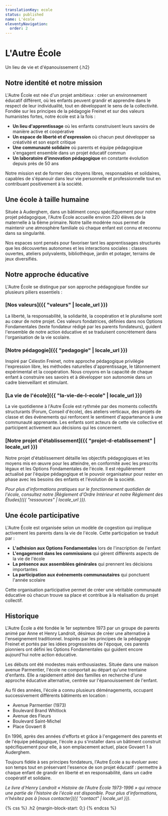 ```yaml
---
translationKey: ecole
status: published
name: L'école
eleventyNavigation:
  order: 2
---
```


# L'Autre École

Un lieu de vie et d'épanouissement {.h2}

## Notre identité et notre mission

L'Autre École est née d'un projet ambitieux : créer un environnement éducatif différent, où les enfants peuvent grandir et apprendre dans le respect de leur individualité, tout en développant le sens de la collectivité. Fondée sur les principes de la pédagogie Freinet et sur des valeurs humanistes fortes, notre école est à la fois :

- **Un lieu d'apprentissage** où les enfants construisent leurs savoirs de manière active et coopérative
- **Un espace de liberté et d'expression** où chacun peut développer sa créativité et son esprit critique
- **Une communauté solidaire** où parents et équipe pédagogique s'engagent ensemble dans un projet éducatif commun
- **Un laboratoire d'innovation pédagogique** en constante évolution depuis près de 50 ans

Notre mission est de former des citoyens libres, responsables et solidaires, capables de s'épanouir dans leur vie personnelle et professionnelle tout en contribuant positivement à la société.

## Une école à taille humaine

Située à Auderghem, dans un bâtiment conçu spécifiquement pour notre projet pédagogique, l'Autre École accueille environ 220 élèves de la maternelle à la 6ème primaire. Notre taille modérée nous permet de maintenir une atmosphère familiale où chaque enfant est connu et reconnu dans sa singularité.

Nos espaces sont pensés pour favoriser tant les apprentissages structurés que les découvertes autonomes et les interactions sociales : classes ouvertes, ateliers polyvalents, bibliothèque, jardin et potager, terrains de jeux diversifiés.

## Notre approche éducative

L'Autre École se distingue par son approche pédagogique fondée sur plusieurs piliers essentiels :

### [Nos valeurs]({{ "valeurs" | locale_url }})

La liberté, la responsabilité, la solidarité, la coopération et le pluralisme sont au cœur de notre projet. Ces valeurs fondatrices, définies dans nos Options Fondamentales (texte fondateur rédigé par les parents fondateurs), guident l'ensemble de notre action éducative et se traduisent concrètement dans l'organisation de la vie scolaire.

### [Notre pédagogie]({{ "pedagogie" | locale_url }})

Inspiré par Célestin Freinet, notre approche pédagogique privilégie l'expression libre, les méthodes naturelles d'apprentissage, le tâtonnement expérimental et la coopération. Nous croyons en la capacité de chaque enfant à construire ses savoirs et à développer son autonomie dans un cadre bienveillant et stimulant.

### [La vie de l'école]({{ "la-vie-de-l-ecole" | locale_url }})

La vie quotidienne à l'Autre École est rythmée par des moments collectifs structurants (Forum, Conseil d'école), des ateliers verticaux, des projets de classe et des événements qui renforcent le sentiment d'appartenance à une communauté apprenante. Les enfants sont acteurs de cette vie collective et participent activement aux décisions qui les concernent.

### [Notre projet d'établissement]({{ "projet-d-etablissement" | locale_url }})

Notre projet d'établissement détaille les objectifs pédagogiques et les moyens mis en œuvre pour les atteindre, en conformité avec les prescrits légaux et les Options Fondamentales de l'école. Il est régulièrement actualisé par l'équipe pédagogique et le pouvoir organisateur pour rester en phase avec les besoins des enfants et l'évolution de la société.

_Pour plus d'informations pratiques sur le fonctionnement quotidien de l'école, consultez notre [Règlement d'Ordre Intérieur et notre Règlement des Études]({{ "ressources" | locale_url }})._

## Une école participative

L'Autre École est organisée selon un modèle de cogestion qui implique activement les parents dans la vie de l'école. Cette participation se traduit par :

- **L'adhésion aux Options Fondamentales** lors de l'inscription de l'enfant
- **L'engagement dans les commissions** qui gèrent différents aspects de la vie de l'école
- **La présence aux assemblées générales** qui prennent les décisions importantes
- **La participation aux événements communautaires** qui ponctuent l'année scolaire

Cette organisation participative permet de créer une véritable communauté éducative où chacun trouve sa place et contribue à la réalisation du projet collectif.

## Historique

L'Autre École a été fondée le 1er septembre 1973 par un groupe de parents animé par Anne et Henry Landroit, désireux de créer une alternative à l'enseignement traditionnel. Inspirés par les principes de la pédagogie Freinet et portés par les idées progressistes de l'époque, ces parents pionniers ont défini les Options Fondamentales qui guident encore aujourd'hui notre action éducative.

Les débuts ont été modestes mais enthousiastes. Située dans une maison avenue Parmentier, l'école ne comportait au départ qu'une trentaine d'enfants. Elle a rapidement attiré des familles en recherche d'une approche éducative alternative, centrée sur l'épanouissement de l'enfant.

Au fil des années, l'école a connu plusieurs déménagements, occupant successivement différents bâtiments en location :

- Avenue Parmentier (1973)
- Boulevard Brand Whitlock
- Avenue des Fleurs
- Boulevard Saint-Michel
- Place Govaert 8

En 1996, après des années d'efforts et grâce à l'engagement des parents et de l'équipe pédagogique, l'école a pu s'installer dans un bâtiment construit spécifiquement pour elle, à son emplacement actuel, place Govaert 1 à Auderghem.

Toujours fidèle à ses principes fondateurs, l'Autre École a su évoluer avec son temps tout en préservant l'essence de son projet éducatif : permettre à chaque enfant de grandir en liberté et en responsabilité, dans un cadre coopératif et solidaire.

_Le livre d'Henry Landroit « Histoire de l'Autre École 1973-1996 » qui retrace une partie de l'histoire de l'école est disponible. Pour plus d'informations, n'hésitez pas à [nous contacter]({{ "contact" | locale_url }})._

{% css %}
.h2 {margin-block-start: 0;}
{% endcss %}
